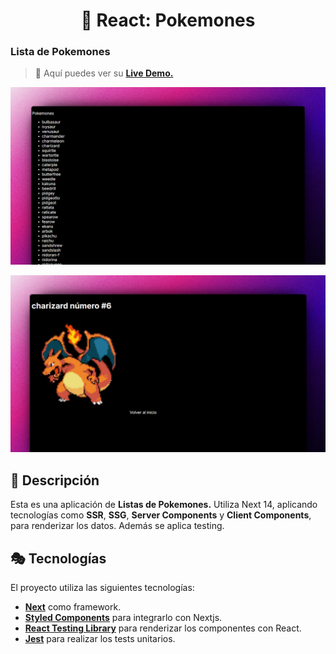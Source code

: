 <div align='center'>

# 🐲 React: Pokemones

</div>

### Lista de Pokemones

> 🧩 Aquí puedes ver su [**Live Demo.**](https://next14-pokemones.vercel.app/)

![vista-previa-1](public/preview/01-page-preview.jpg)

![vista-previa-2](public/preview/02-page-preview.jpg)

## 🚀 Descripción

Esta es una aplicación de **Listas de Pokemones.** Utiliza Next 14, aplicando tecnologías como **SSR**, **SSG**, **Server Components** y **Client Components**, para renderizar los datos. Además se aplica testing.

## 🎭 Tecnologías

El proyecto utiliza las siguientes tecnologías:

- [**Next**](https://nextjs.org/) como framework.
- [**Styled Components**](https://styled-components.com/) para integrarlo con Nextjs.
- [**React Testing Library**](https://testing-library.com/docs/react-testing-library/intro/) para renderizar los componentes con React.
- [**Jest**](https://jestjs.io/) para realizar los tests unitarios.